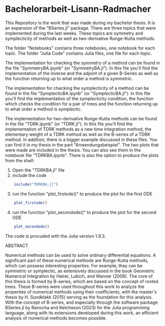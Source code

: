 # Bachelorarbeit-Lisann-Radmacher

This Repository is the work that was made during my bachelor thesis. It is an expansion of the "BSeries.jl" package.
There are three topics that were implemented during the last weeks. These topics are symmetry and symplecticity of methods as well as two-derivative Runge-Kutta methods.

The folder "Notebooks" contains three notebooks, one notebook for each topic.
The folder "Julia Code" contains Julia files, one file for each topic.

The implementation for checking the symmetry of a method can be found in the file "SymmetryBA.ipynb" (or "SymmetryBA.jl"). 
In this file you'll find the implementation of the inverse and the adjoint of a given B-Series as well as the function returning up to what order a method is symmetric.

The implementation for checking the symplecticity of a method can be found in the file "SymplecticBA.ipynb" (or "SymplecticBA.jl").
In this file you'll find the implementation of the symplecticity condition, the function which checks the condition for a pair of trees and the function returning up to what order a method is symplectic.

The implementation for two-derivative Runge-Kutta methods can be found in the file "TDRK.ipynb" (or "TDRK.jl").
In this file you'll find the implementation of TDRK methods as a new time integration method, the elementary weight of a TDRK method as well as the B-series of a TDRK method. In addition, there is a bigger example discussed in these files. You can find it in my thesis in the part "Anwendungsbeispiel". The two plots that were made are included in the thesis. You can also see them in the notebook file "TDRKBA.ipynb". 
There is also the option to produce the plots from the shell:
1) Open the "TDRKBA.jl" file
2) include the code
```julia
    include("TDRKBA.jl")
```
3) run the function "plot_firstode()" to produce the plot for the first ODE
```julia
    plot_firstode()
```
4) run the function "plot_secondode()" to produce the plot for the second ODE
```julia
    plot_secondode()
```


The code is procuded with the Julia version 1.9.3.

ABSTRACT

Numerical methods can be used to solve ordinary differential equations. A significant part of these numerical methods are Runge-Kutta methods, which can possess interesting properties. For example, they can be symmetric or symplectic, as extensively discussed in the book Geometric Numerical Integration by Hairer, Lubich, and Wanner (2006). The core of this thesis is formed by B-series, which are based on the concept of rooted trees. These B-series were used throughout this work to analyze the properties of numerical methods using their coefficients, with the master's thesis by H. Sundklakk (2015) serving as the foundation for this analysis.
With the concept of B-series, and especially through the software package BSeries.jl by Ranocha and Ketcheson (2023) for the Julia programming language, along with its extensions developed during this work, an efficient analysis of numerical methods becomes possible.
